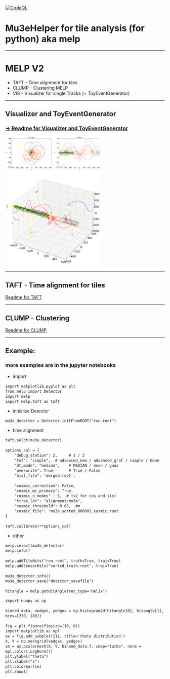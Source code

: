 [![CodeQL](https://github.com/maximilianKoeper/melp/actions/workflows/codeql-analysis.yml/badge.svg)](https://github.com/maximilianKoeper/melp/actions/workflows/codeql-analysis.yml)

# Mu3eHelper for tile analysis (for python) aka melp  
___
# MELP V2
- TAFT - Time alignment for tiles
- CLUMP - Clustering MELP
- VIS - Visualizer for single Tracks (+ ToyEventGenerator)
___

## Visualizer and ToyEventGenerator

### [-> Readme for Visualizer and ToyEventGenerator](./melp/vis/Readme.md)
<img src="./pictures/vis_2d.png" alt="vis_2d" style="width:300px;"/>
<img src="./pictures/vis_3d.png" alt="vis_3d" style="width:300px;"/>


___

## TAFT - Time alignment for tiles

[Readme for TAFT](./melp/taft/Readme.md)


___

## CLUMP - Clustering

[Readme for CLUMP](./melp/clustering/Readme.md)

___


## Example:
### more examples are in the jupyter notebooks

- import
```
import matplotlib.pyplot as plt
from melp import Detector
import melp
import melp.taft as taft
```

- initialize Detector
```
mu3e_detector = Detector.initFromROOT("run.root")
```

- time alignment
```
taft.selct(mu3e_detector)

options_cal = {
    "debug_station": 2,     # 1 / 2
    "tof": "simple",  # advanced_new / advanced_graf / simple / None
    "dt_mode": "median",    # MEDIAN / mean / gaus
    "overwrite": True,      # True / False
    "hist_file": 'merged.root',  
        
    "cosmic_correction": False,
    "cosmic_mc_primary": True,
    "cosmic_n_modes" : 5,  # (x2 for cos and sin)
    "ttree_loc": "alignment/mu3e",
    "cosmic_threshold": 0.05,  #m
    "cosmic_file": 'mu3e_sorted_000002_cosmic.root
}

taft.calibrate(**options_cal)
```

- other
```
melp.select(mu3e_detector)
melp.info()

melp.addTileHits("run.root", truth=True, traj=True)
melp.addSensorHits("sorted_truth.root", traj=True)

mu3e_detector.info()
mu3e_detector.save("detector_savefile")

hitangle = melp.getHitAngle(rec_type="Helix")
```

```
import numpy as np

binned_data, xedges, yedges = np.histogram2d(hitangle[0], hitangle[1], bins=[220, 180])

fig = plt.figure(figsize=(10, 8))
import matplotlib as mpl
ax = fig.add_subplot(111, title='theta distribution')
X, Y = np.meshgrid(xedges, yedges)
im = ax.pcolormesh(X, Y, binned_data.T, cmap="turbo", norm = mpl.colors.LogNorm())
plt.ylabel("theta")
plt.xlabel("z")
plt.colorbar(im)
plt.show()
```
